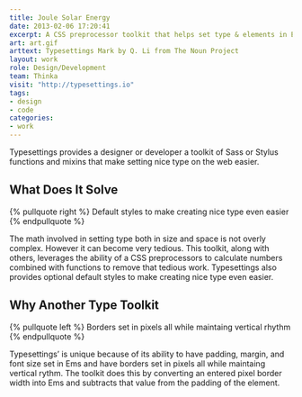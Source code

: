 ```yaml
---
title: Joule Solar Energy
date: 2013-02-06 17:20:41
excerpt: A CSS preprocessor toolkit that helps set type & elements in Ems with modular scale, vertical rhythm, and responsive ratio based headlines.
art: art.gif
arttext: Typesettings Mark by Q. Li from The Noun Project
layout: work
role: Design/Development
team: Thinka
visit: "http://typesettings.io"
tags:
- design
- code
categories:
- work
---
```


<span class=dropcap>T</span>ypesettings provides a designer or developer a toolkit of Sass or Stylus functions and mixins that make setting nice type on the web easier.

## What Does It Solve

{% pullquote right %}
  Default styles to make creating nice type even easier
{% endpullquote %}

The math involved in setting type both in size and space is not overly complex. However it can become very tedious. This toolkit, along with others, leverages the ability of a CSS preprocessors to calculate numbers combined with functions to remove that tedious work. Typesettings also provides optional default styles to make creating nice type even easier.

## Why Another Type Toolkit

{% pullquote left %}
Borders set in pixels all while maintaing vertical rhythm
{% endpullquote %}

Typesettings’ is unique because of its ability to have padding, margin, and font size set in Ems and have borders set in pixels all while maintaing vertical rythm. The toolkit does this by converting an entered pixel border width into Ems and subtracts that value from the padding of the element.